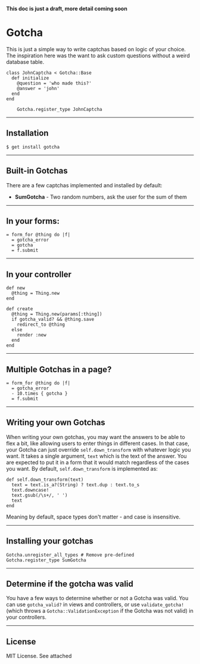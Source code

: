 **This doc is just a draft, more detail coming soon**

# Gotcha

This is just a simple way to write captchas based on logic of your choice.  The inspiration here was the want to ask custom questions without a weird database table.

    class JohnCaptcha < Gotcha::Base
      def initialize
        @question = 'who made this?'
        @answer = 'john'
      end
    end

		Gotcha.register_type JohnCaptcha

---

## Installation

    $ get install gotcha

---

## Built-in Gotchas

There are a few captchas implemented and installed by default:

* **SumGotcha** - Two random numbers, ask the user for the sum of them

---

## In your forms:

    = form_for @thing do |f|
      = gotcha_error
      = gotcha
      = f.submit

---

## In your controller

    def new
      @thing = Thing.new
    end

    def create
      @thing = Thing.new(params[:thing])
      if gotcha_valid? && @thing.save
        redirect_to @thing
      else
        render :new
      end
    end

---

## Multiple Gotchas in a page?

    = form_for @thing do |f|
      = gotcha_error
      - 10.times { gotcha }
      = f.submit

---

## Writing your own Gotchas

When writing your own gotchas, you may want the answers to be able to flex a bit, like allowing users to enter things in different cases.  In that case, your Gotcha can just override `self.down_transform` with whatever logic you want.  It takes a single argument, `text` which is the text of the answer.  You are expected to put it in a form that it would match regardless of the cases you want.  By default, `self.down_transform` is implemented as:

    def self.down_transform(text)
      text = text.is_a?(String) ? text.dup : text.to_s
      text.downcase!
      text.gsub(/\s+/, ' ')
      text
    end

Meaning by default, space types don't matter - and case is insensitive.

---

## Installing your gotchas

    Gotcha.unregister_all_types # Remove pre-defined
    Gotcha.register_type SumGotcha

---

## Determine if the gotcha was valid

You have a few ways to determine whether or not a Gotcha was valid.  You can use `gotcha_valid?` in views and controllers, or use `validate_gotcha!` (which throws a `Gotcha::ValidationException` if the Gotcha was not valid) in your controllers.

---

## License

MIT License.   See attached
